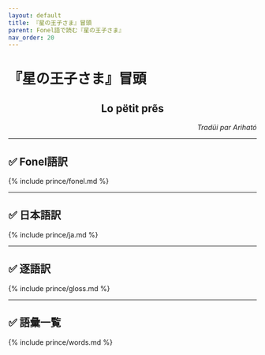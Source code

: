 ```yaml
---
layout: default
title: 『星の王子さま』冒頭
parent: Fonel語で読む『星の王子さま』
nav_order: 20
---
```


# 『星の王子さま』冒頭

<!-- タイトル -->
<div style="text-align: center;">
  <h2>Lo pëtit prẽs</h2>
</div>

<!-- 訳者 -->
<p style="text-align: right; font-style: italic;">
Tradüi par Ariható
</p>

---

## ✅ Fonel語訳
{% include prince/fonel.md %}

<!--
*************************
---

## ✅ フランス語(原文)
{% include prince/fr.md %} 
*************************
-->

<!--
*************************
---

## ✅ 英語訳
{% include prince/en.md %}

*************************
-->

---

## ✅ 日本語訳
{% include prince/ja.md %}

---

## ✅ 逐語訳
{% include prince/gloss.md %}

---

## ✅ 語彙一覧
{% include prince/words.md %}


